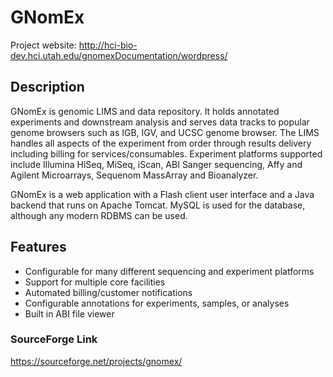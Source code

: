 # GNomEx

Project website:  <http://hci-bio-dev.hci.utah.edu/gnomexDocumentation/wordpress/>

## Description

GNomEx is genomic LIMS and data repository. It holds annotated experiments and downstream analysis and serves data tracks to popular genome browsers such as IGB, IGV, and UCSC genome browser. The LIMS handles all aspects of the experiment from order through results delivery including billing for services/consumables. Experiment platforms supported include Illumina HiSeq, MiSeq, iScan, ABI Sanger sequencing, Affy and Agilent Microarrays, Sequenom MassArray and Bioanalyzer.

GNomEx is a web application with a Flash client user interface and a Java backend that runs on Apache Tomcat. MySQL is used for the database, although any modern RDBMS can be used.

## Features
- Configurable for many different sequencing and experiment platforms
- Support for multiple core facilities
- Automated billing/customer notifications
- Configurable annotations for experiments, samples, or analyses
- Built in ABI file viewer

### SourceForge Link 
<https://sourceforge.net/projects/gnomex/>
